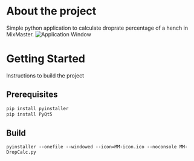 # About the project
Simple python application to calculate droprate percentage of a hench in MixMaster.
![Application Window](https://cdn.discordapp.com/attachments/1076530629912580186/1110828841800319046/image.png)

# Getting Started
Instructions to build the project

## Prerequisites

  ```sh
  pip install pyinstaller
  pip install PyQt5
  ```
## Build
  ```shell
  pyinstaller --onefile --windowed --icon=MM-icon.ico --noconsole MM-DropCalc.py
  ```
